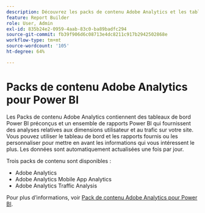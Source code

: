 ```yaml
---
description: Découvrez les packs de contenu Adobe Analytics et les tableaux de bord et rapports Power BI préconfigurés.
feature: Report Builder
role: User, Admin
exl-id: 835b24e2-0959-4aab-83c0-ba89badfc294
source-git-commit: fb39f906d6c08713e4dc8211c917b2942502868e
workflow-type: tm+mt
source-wordcount: '105'
ht-degree: 64%

---
```


# Packs de contenu Adobe Analytics pour Power BI

Les Packs de contenu Adobe Analytics contiennent des tableaux de bord Power BI préconçus et un ensemble de rapports Power BI qui fournissent des analyses relatives aux dimensions utilisateur et au trafic sur votre site. Vous pouvez utiliser le tableau de bord et les rapports fournis ou les personnaliser pour mettre en avant les informations qui vous intéressent le plus. Les données sont automatiquement actualisées une fois par jour.

Trois packs de contenu sont disponibles :

* Adobe Analytics
* Adobe Analytics Mobile App Analytics
* Adobe Analytics Traffic Analysis

Pour plus d’informations, voir [Pack de contenu Adobe Analytics pour Power BI](https://powerbi.microsoft.com/en-us/documentation/powerbi-content-pack-adobe-analytics/).
